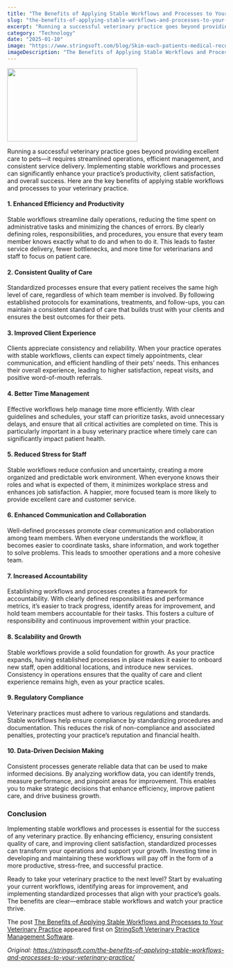 ```yaml
---
title: "The Benefits of Applying Stable Workflows and Processes to Your Veterinary Practice"
slug: "the-benefits-of-applying-stable-workflows-and-processes-to-your-veterinary-practice"
excerpt: "Running a successful veterinary practice goes beyond providing excellent care to pets—it requires streamlined operations, efficient management, and consistent service delivery. Implementing stable …"
category: "Technology"
date: "2025-01-10"
image: "https://www.stringsoft.com/blog/Skim-each-patients-medical-record-before-their-veterinary-appointment.jpg"
imageDescription: "The Benefits of Applying Stable Workflows and Processes to Your Veterinary Practice"
---
```


<p><img alt="" class="size-medium wp-image-432 aligncenter" height="169" src="https://www.stringsoft.com/blog/online-marketing-hIgeoQjS_iE-unsplash-300x169.jpg" width="300" /></p>
<p>Running a successful veterinary practice goes beyond providing excellent care to pets—it requires streamlined operations, efficient management, and consistent service delivery. Implementing stable workflows and processes can significantly enhance your practice&#8217;s productivity, client satisfaction, and overall success. Here are the key benefits of applying stable workflows and processes to your veterinary practice.</p>
<h4>1. <strong>Enhanced Efficiency and Productivity</strong></h4>
<p>Stable workflows streamline daily operations, reducing the time spent on administrative tasks and minimizing the chances of errors. By clearly defining roles, responsibilities, and procedures, you ensure that every team member knows exactly what to do and when to do it. This leads to faster service delivery, fewer bottlenecks, and more time for veterinarians and staff to focus on patient care.</p>
<h4>2. <strong>Consistent Quality of Care</strong></h4>
<p>Standardized processes ensure that every patient receives the same high level of care, regardless of which team member is involved. By following established protocols for examinations, treatments, and follow-ups, you can maintain a consistent standard of care that builds trust with your clients and ensures the best outcomes for their pets.</p>
<h4>3. <strong>Improved Client Experience</strong></h4>
<p>Clients appreciate consistency and reliability. When your practice operates with stable workflows, clients can expect timely appointments, clear communication, and efficient handling of their pets&#8217; needs. This enhances their overall experience, leading to higher satisfaction, repeat visits, and positive word-of-mouth referrals.</p>
<h4>4. <strong>Better Time Management</strong></h4>
<p>Effective workflows help manage time more efficiently. With clear guidelines and schedules, your staff can prioritize tasks, avoid unnecessary delays, and ensure that all critical activities are completed on time. This is particularly important in a busy veterinary practice where timely care can significantly impact patient health.</p>
<h4>5. <strong>Reduced Stress for Staff</strong></h4>
<p>Stable workflows reduce confusion and uncertainty, creating a more organized and predictable work environment. When everyone knows their roles and what is expected of them, it minimizes workplace stress and enhances job satisfaction. A happier, more focused team is more likely to provide excellent care and customer service.</p>
<h4>6. <strong>Enhanced Communication and Collaboration</strong></h4>
<p>Well-defined processes promote clear communication and collaboration among team members. When everyone understands the workflow, it becomes easier to coordinate tasks, share information, and work together to solve problems. This leads to smoother operations and a more cohesive team.</p>
<h4>7. <strong>Increased Accountability</strong></h4>
<p>Establishing workflows and processes creates a framework for accountability. With clearly defined responsibilities and performance metrics, it’s easier to track progress, identify areas for improvement, and hold team members accountable for their tasks. This fosters a culture of responsibility and continuous improvement within your practice.</p>
<h4>8. <strong>Scalability and Growth</strong></h4>
<p>Stable workflows provide a solid foundation for growth. As your practice expands, having established processes in place makes it easier to onboard new staff, open additional locations, and introduce new services. Consistency in operations ensures that the quality of care and client experience remains high, even as your practice scales.</p>
<h4>9. <strong>Regulatory Compliance</strong></h4>
<p>Veterinary practices must adhere to various regulations and standards. Stable workflows help ensure compliance by standardizing procedures and documentation. This reduces the risk of non-compliance and associated penalties, protecting your practice’s reputation and financial health.</p>
<h4>10. <strong>Data-Driven Decision Making</strong></h4>
<p>Consistent processes generate reliable data that can be used to make informed decisions. By analyzing workflow data, you can identify trends, measure performance, and pinpoint areas for improvement. This enables you to make strategic decisions that enhance efficiency, improve patient care, and drive business growth.</p>
<h3>Conclusion</h3>
<p>Implementing stable workflows and processes is essential for the success of any veterinary practice. By enhancing efficiency, ensuring consistent quality of care, and improving client satisfaction, standardized processes can transform your operations and support your growth. Investing time in developing and maintaining these workflows will pay off in the form of a more productive, stress-free, and successful practice.</p>
<p>Ready to take your veterinary practice to the next level? Start by evaluating your current workflows, identifying areas for improvement, and implementing standardized processes that align with your practice’s goals. The benefits are clear—embrace stable workflows and watch your practice thrive.</p>
<p>The post <a href="https://stringsoft.com/the-benefits-of-applying-stable-workflows-and-processes-to-your-veterinary-practice/">The Benefits of Applying Stable Workflows and Processes to Your Veterinary Practice</a> appeared first on <a href="https://stringsoft.com">StringSoft Veterinary Practice Management Software</a>.</p>

*Original: https://stringsoft.com/the-benefits-of-applying-stable-workflows-and-processes-to-your-veterinary-practice/*
